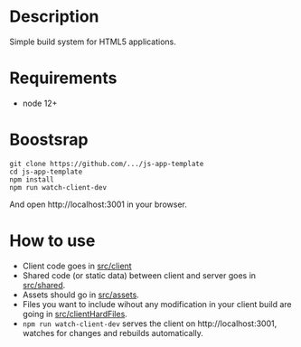 # Description

Simple build system for HTML5 applications.

# Requirements

- node 12+

# Boostsrap

```
git clone https://github.com/.../js-app-template
cd js-app-template
npm install
npm run watch-client-dev
```

And open http://localhost:3001 in your browser.

# How to use

- Client code goes in [src/client](src/client)
- Shared code (or static data) between client and server goes in [src/shared](src/shared).
- Assets should go in [src/assets](src/assets).
- Files you want to include wihout any modification in your client build are going in [src/clientHardFiles](src/clientHardFiles).
- `npm run watch-client-dev` serves the client on http://localhost:3001, watches for changes and rebuilds automatically.